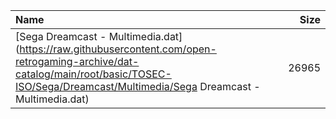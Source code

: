 |Name|Size|
|:---|---:|
|[Sega Dreamcast - Multimedia.dat](https://raw.githubusercontent.com/open-retrogaming-archive/dat-catalog/main/root/basic/TOSEC-ISO/Sega/Dreamcast/Multimedia/Sega Dreamcast - Multimedia.dat)|26965|
